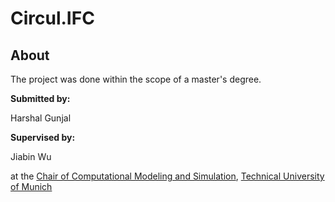 # Circul.IFC

## About
The project was done within the scope of a master's degree.

**Submitted by:** 
<p>Harshal Gunjal

**Supervised by:**  
<p>Jiabin Wu

at the [Chair of Computational Modeling and Simulation](https://www.cee.ed.tum.de/cms/home/), [Technical University of Munich](https://www.tum.de/)
               
